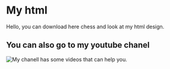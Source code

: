 # My html
Hello, you can download here chess and look at my html design.
## You can also go to my youtube chanel
![My chanell](https://studio.youtube.com/channel/UCOVK4py3BeDik1b8g3wh9ig/videos/upload?filter=%5B%5D&sort=%7B%22columnType%22%3A%22date%22%2C%22sortOrder%22%3A%22DESCENDING%22%7D) has some videos that can help you.
